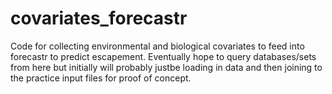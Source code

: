 # covariates_forecastr
Code for collecting environmental and biological covariates to feed into forecastr to predict escapement. Eventually hope to query databases/sets from here but initially will probably justbe loading in data and then joining to the practice input files for proof of concept. 
